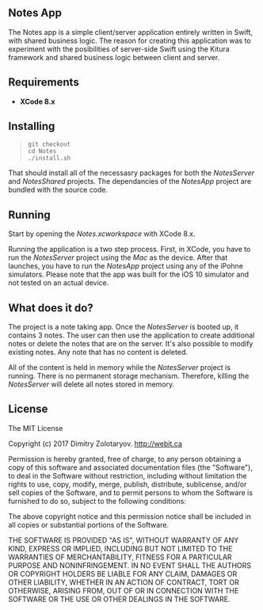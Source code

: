 ## Notes App

The Notes app is a simple client/server application entirely written in Swift, with shared business logic. The reason for creating this application was to experiment with the posibilities of server-side Swift using the Kitura framework and shared business logic between client and server.

## Requirements

- **XCode 8.x**

## Installing

> `git checkout`\
> `cd Notes`\
> `./install.sh`

That should install all of the necessasry packages for both the _NotesServer_ and _NotesShared_ projects. The dependancies of the _NotesApp_ project are bundled with the source code.

## Running

Start by opening the _Notes.xcworkspace_ with XCode 8.x.

Running the application is a two step process. First, in XCode, you have to run the _NotesServer_ project using the _Mac_ as the device. After that launches, you have to run the _NotesApp_ project using any of the iPohne simulators. Please note that the app was built for the iOS 10 simulator and not tested on an actual device.

## What does it do?

The project is a note taking app. Once the _NotesServer_ is booted up, it contains 3 notes. The user can then use the application to create additional notes or delete the notes that are on the server. It's also possible to modify existing notes. Any note that has no content is deleted.

All of the content is held in memory while the _NotesServer_ project is running. There is no permanent storage mechanism. Therefore, killing the _NotesServer_ will delete all notes stored in memory.

## License

The MIT License

Copyright (c) 2017 Dimitry Zolotaryov. http://webit.ca

Permission is hereby granted, free of charge, to any person obtaining a copy of this software and associated documentation files (the "Software"), to deal in the Software without restriction, including without limitation the rights to use, copy, modify, merge, publish, distribute, sublicense, and/or sell copies of the Software, and to permit persons to whom the Software is furnished to do so, subject to the following conditions:

The above copyright notice and this permission notice shall be included in all copies or substantial portions of the Software.

THE SOFTWARE IS PROVIDED "AS IS", WITHOUT WARRANTY OF ANY KIND, EXPRESS OR IMPLIED, INCLUDING BUT NOT LIMITED TO THE WARRANTIES OF MERCHANTABILITY, FITNESS FOR A PARTICULAR PURPOSE AND NONINFRINGEMENT. IN NO EVENT SHALL THE AUTHORS OR COPYRIGHT HOLDERS BE LIABLE FOR ANY CLAIM, DAMAGES OR OTHER LIABILITY, WHETHER IN AN ACTION OF CONTRACT, TORT OR OTHERWISE, ARISING FROM, OUT OF OR IN CONNECTION WITH THE SOFTWARE OR THE USE OR OTHER DEALINGS IN THE SOFTWARE.
